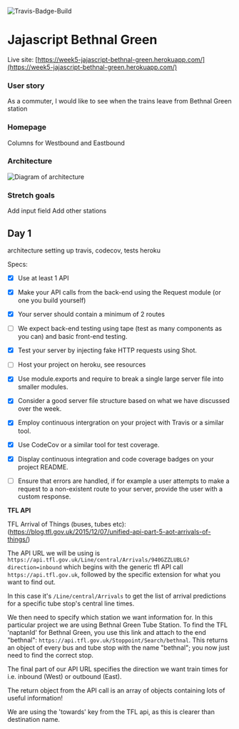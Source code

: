 ![Travis-Badge-Build](https://api.travis-ci.org/FAC10/week5-jajascript.svg?branch=master)

# Jajascript Bethnal Green

Live site: [https://week5-jajascript-bethnal-green.herokuapp.com/](https://week5-jajascript-bethnal-green.herokuapp.com/)

### User story

As a commuter, I would like to see when the trains leave from Bethnal Green station

### Homepage

Columns for Westbound and Eastbound

### Architecture

![Diagram of architecture]()

### Stretch goals

Add input field
Add other stations

## Day 1

architecture
setting up travis, codecov, tests
heroku

Specs:

- [x] Use at least 1 API
- [x] Make your API calls from the back-end using the Request module (or one you build yourself)

- [x] Your server should contain a minimum of 2 routes

- [ ] We expect back-end testing using tape (test as many components as you can) and basic front-end testing.

- [x] Test your server by injecting fake HTTP requests using Shot.

- [ ] Host your project on heroku, see resources

- [x] Use module.exports and require to break a single large server file into smaller modules.

- [x] Consider a good server file structure based on what we have discussed over the week.

- [x] Employ continuous intergration on your project with Travis or a similar tool.

- [x] Use CodeCov or a similar tool for test coverage.

- [x] Display continuous integration and code coverage badges on your project README.

- [ ] Ensure that errors are handled, if for example a user attempts to make a request to a non-existent route to your server, provide the user with a custom response.

**TFL API**

TFL Arrival of Things (buses, tubes etc):
(https://blog.tfl.gov.uk/2015/12/07/unified-api-part-5-aot-arrivals-of-things/)

The API URL we will be using is `https://api.tfl.gov.uk/Line/central/Arrivals/940GZZLUBLG?direction=inbound` which begins with the generic tfl API call `https://api.tfl.gov.uk`, followed by the specific extension for what you want to find out.

In this case it's `/Line/central/Arrivals` to get the list of arrival predictions for a specific tube stop's central line times.

We then need to specify which station we want information for. In this particular project we are using Bethnal Green Tube Station. To find the TFL 'naptanId' for Bethnal Green, you use this link and attach to the end "bethnal": `https://api.tfl.gov.uk/Stoppoint/Search/bethnal`. This returns an object of every bus and tube stop with the name "bethnal"; you now just need to find the correct stop.

The final part of our API URL specifies the direction we want train times for i.e. inbound (West) or outbound (East).

The return object from the API call is an array of objects containing lots of useful information!

We are using the 'towards' key from the TFL api, as this is clearer than destination name.
